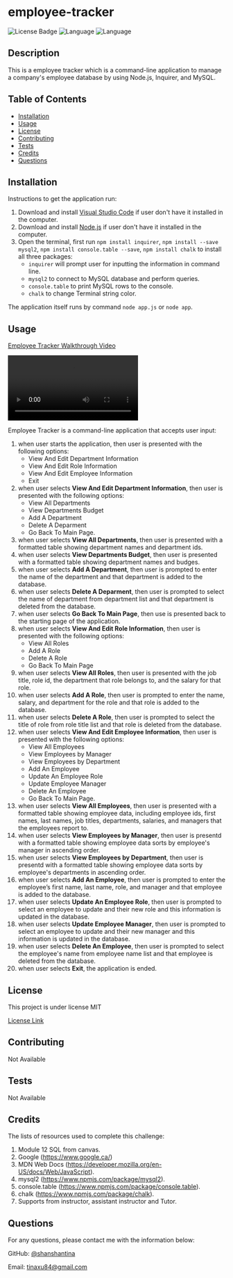 # employee-tracker

  ![License Badge](https://img.shields.io/badge/License-MIT-brightgreen.svg) ![Language](https://img.shields.io/github/languages/count/shanshantina/employee-tracker?style=plastic&logo=appveyor&color=ff69b4) ![Language](https://img.shields.io/github/languages/top/shanshantina/employee-tracker?style=flat&logo=appveyor&color=blueviolet)
  

  ## Description
  This is a employee tracker which is a command-line application to manage a company's employee database by using Node.js, Inquirer, and MySQL.

  ## Table of Contents
  * [Installation](#installation)
  * [Usage](#usage)
  * [License](#license)
  * [Contributing](#contributing)
  * [Tests](#tests)
  * [Credits](#credits)
  * [Questions](#questions)

  ## Installation
  Instructions to get the application run: 
  1. Download and install [Visual Studio Code](https://code.visualstudio.com/Download) if user don't have it installed in the computer. 
  2. Download and install [Node.js](https://nodejs.org/en/) if user don't have it installed in the computer. 
  3. Open the terminal, first run `npm install inquirer`, `npm install --save mysql2`, `npm install console.table --save`, `npm install chalk` to install all three packages: 
     * `inquirer` will prompt user for inputting the information in command line. 
     * `mysql2` to connect to MySQL database and perform queries.
     * `console.table` to print MySQL rows to the console.
     * `chalk` to change Terminal string color. 

The application itself runs by command `node app.js` or `node app`.

  ## Usage
  
   [Employee Tracker Walkthrough Video](https://drive.google.com/file/d/1J5iWysEwICot7b8-4jJhsPIKkp3uhwl5/view)

   ![demo](./assets/video/employee-tracker.mp4)

  Employee Tracker is a command-line application that accepts user input: 
  1. when user starts the application, then user is presented with the following options: 
      * View And Edit Department Information
      * View And Edit Role Information
      * View And Edit Employee Information
      * Exit 
  2. when user selects **View And Edit Department Information**, then user is presented with the following options: 
      * View All Departments
      * View Departments Budget
      * Add A Department
      * Delete A Deparment
      * Go Back To Main Page.
  3. when user selects **View All Departments**, then user is presented with a formatted table showing department names and department ids.
  4. when user selects **View Departments Budget**, then user is presented with a formatted table showing department names and budges.
  5. when user selects **Add A Department**, then user is prompted to enter the name of the department and that department is added to the database.
  6. when user selects **Delete A Deparment**, then user is prompted to select the name of department from department list and that department is deleted from the database.
  7. when user selects **Go Back To Main Page**, then use is presented back to the starting page of the application.
  8. when user selects **View And Edit Role Information**, then user is presented with the following options: 
      * View All Roles
      * Add A Role
      * Delete A Role
      * Go Back To Main Page
  9. when user selects **View All Roles**, then user is presented with the job title, role id, the department that role belongs to, and the salary for that role.
  10. when user selects **Add A Role**, then user is prompted to enter the name, salary, and department for the role and that role is added to the database.
  11. when user selects **Delete A Role**, then user is prompted to select the title of role from role title list and that role is deleted from the database.
  12. when user selects **View And Edit Employee Information**, then user is presented with the following options: 
      * View All Employees
      * View Employees by Manager
      * View Employees by Department
      * Add An Employee
      * Update An Employee Role
      * Update Employee Manager
      * Delete An Employee
      * Go Back To Main Page.
  13. when user selects **View All Employees**, then user is presented with a formatted table showing employee data, including employee ids, first names, last names, job titles, departments, salaries, and managers that the employees report to.
  14. when user selects **View Employees by Manager**, then user is presentd with a formatted table showing employee data sorts by employee's manager in ascending order.
  15. when user selects **View Employees by Department**, then user is presentd with a formatted table showing employee data sorts by employee's departments in ascending order.
  16. when user selects **Add An Employee**, then user is prompted to enter the employee’s first name, last name, role, and manager and that employee is added to the database.
  17. when user selects **Update An Employee Role**, then user is prompted to select an employee to update and their new role and this information is updated in the database.
  18. when user selects **Update Employee Manager**, then user is prompted to select an employee to update and their new manager and this information is updated in the database.
  19. when user selects **Delete An Employee**, then user is prompted to select the employee's name from employee name list and that employee is deleted from the database.
  20. when user selects **Exit**, the application is ended.
  

  ## License
  
  This project is under license MIT
  
  [License Link](https://choosealicense.com/licenses/)

  ## Contributing
  Not Available 

  ## Tests
  Not Available

  ## Credits
  The lists of resources used to complete this challenge: 
  1. Module 12 SQL from canvas. 
  2. Google (https://www.google.ca/) 
  3. MDN Web Docs (https://developer.mozilla.org/en-US/docs/Web/JavaScript).
  4. mysql2 (https://www.npmjs.com/package/mysql2).
  5. console.table (https://www.npmjs.com/package/console.table). 
  6. chalk (https://www.npmjs.com/package/chalk). 
  7. Supports from instructor, assistant instructor and Tutor.

  ## Questions

  For any questions, please contact me with the information below:

  GitHub: [@shanshantina](https://github.com/shanshantina)

  
  Email: tinaxu84@gmail.com